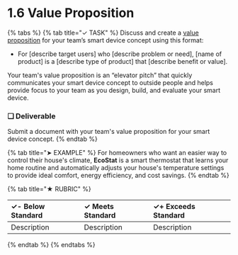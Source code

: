 # 1.6 Value Proposition

{% tabs %}
{% tab title="✓ TASK" %}
Discuss and create a [value proposition](https://docs.idew.org/principles-and-practices/practices/design-practices/value-proposition) for your team’s smart device concept using this format:

* For \[describe target users\] who \[describe problem or need\], \[name of product\] is a \[describe type of product\] that \[describe benefit or value\].

Your team's value proposition is an “elevator pitch” that quickly communicates your smart device concept to outside people and helps provide focus to your team as you design, build, and evaluate your smart device.

### **❏ Deliverable**

Submit a document with your team's value proposition for your smart device concept.
{% endtab %}

{% tab title="➤ EXAMPLE" %}
For homeowners who want an easier way to control their house's climate, **EcoStat** is a smart thermostat that learns your home routine and automatically adjusts your house's temperature settings to provide ideal comfort, energy efficiency, and cost savings.
{% endtab %}

{% tab title="★ RUBRIC" %}


| **✓- Below Standard** | **✓ Meets Standard** | **✓+ Exceeds Standard** |
| :--- | :--- | :--- |
| Description | Description | Description |
{% endtab %}
{% endtabs %}

